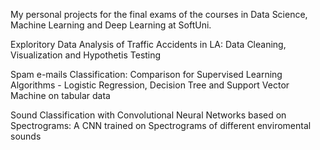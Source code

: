 Мy personal projects for the final exams of the courses in Data Science, Machine Learning and Deep Learning at SoftUni. 

Exploritory Data Analysis of Traffic Accidents in LA: Data Cleaning, Visualization and Hypothetis Testing

Spam e-mails Classification: Comparison for Supervised Learning Algorithms - Logistic Regression, Decision Tree and Support Vector Machine on tabular data

Sound Classification with Convolutional Neural Networks based on Spectrograms: A CNN trained on Spectrograms of different enviromental sounds
